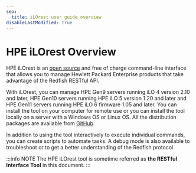```yaml
---
seo:
  title: iLOrest user guide overview
disableLastModified: true
---
```


# HPE iLOrest Overview

HPE iLOrest is an
<a href="https://github.com/HewlettPackard/python-redfish-utility/releases/latest" target="_blank">open source</a>
and free of charge command-line interface that allows you to
manage Hewlett Packard Enterprise products that
take advantage of the Redfish RESTful API.

 With iLOrest, you can manage HPE Gen9 servers running
 iLO 4 version 2.10 and later, HPE Gen10 servers running
 HPE iLO 5 version 1.20 and later and HPE Gen11 servers
 running HPE iLO 6 firmware 1.05 and later.
 You can install the tool on your computer for remote use or you
 can install the tool locally on a server with a Windows OS or Linux OS.
 All the distribution packages are available from
 <a href="https://github.com/HewlettPackard/python-redfish-utility/releases/"
 target="_blank">GitHub</a>.

In addition to using the tool interactively to execute individual commands,
you can create scripts to automate tasks.
A debug mode is also available to troubleshoot or to get
a better understanding of the Redfish protocol.

:::info NOTE
The HPE iLOrest tool is sometime referred as **the RESTful Interface Tool**
in this document.
:::
